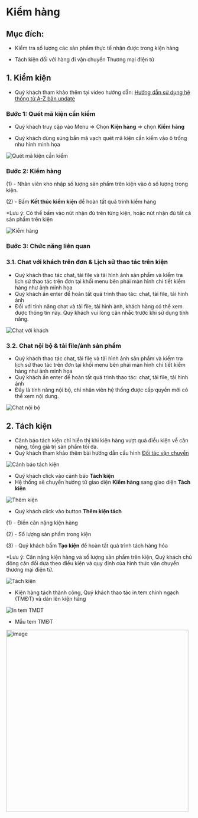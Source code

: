 # Kiểm hàng

## Mục đích: 

- Kiểm tra số lượng các sản phẩm thực tế nhận được trong kiện hàng

- Tách kiện đối với hàng đi vận chuyển Thương mại điện tử

## 1. Kiểm kiện

- Quý khách tham khảo thêm tại video hướng dẫn: [Hướng dẫn sử dụng hệ thống từ A-Z bản update](https://youtu.be/ZHQZUob3I7g?t=668)

### Bước 1: Quét mã kiện cần kiểm

- Quý khách truy cập vào Menu => Chọn **Kiện hàng** => chọn **Kiểm hàng**

- Quý khách dùng súng bắn mã vạch quét mã kiện cần kiểm vào ô trống như hình minh họa

![Quét mã kiện cần kiểm](https://user-images.githubusercontent.com/73226975/162417522-5bdc03ce-d67a-43db-8b4c-6d5fc796ff1a.png)

### Bước 2: Kiểm hàng

(1) - Nhân viên kho nhập số lượng sản phẩm trên kiện vào ô số lượng trong kiện. 

(2) - Bấm **Kết thúc kiểm kiện** để hoàn tất quá trình kiểm hàng 

*Lưu ý: Có thể bấm vào nút nhận đủ trên từng kiện, hoặc nút nhận đủ tất cả sản phẩm trên kiện 


![Kiểm hàng](https://user-images.githubusercontent.com/73226975/162612231-b62a9a03-3fb7-433d-b820-85f167fc7502.png)

### Bước 3: Chức năng liên quan
### 3.1. Chat với khách trên đơn & Lịch sử thao tác trên kiện

- Quý khách thao tác chat, tải file và tải hình ảnh sản phẩm và kiểm tra lịch sử thao tác trên đơn tại khối menu bên phải màn hình chi tiết kiểm hàng như ảnh minh họa
- Quý khách ấn enter để hoàn tất quá trình thao tác: chat, tải file, tải hình ảnh
- Đối với tính năng chat và tải file, tải hình ảnh, khách hàng có thể xem được thông tin này. Quý khách vui lòng cân nhắc trước khi sử dụng tính năng.

![Chat với khách](https://user-images.githubusercontent.com/73226975/162613433-a83347af-4ac1-4c60-b716-4152f668e8ab.png)

### 3.2. Chat nội bộ & tải file/ảnh sản phẩm

- Quý khách thao tác chat, tải file và tải hình ảnh sản phẩm và kiểm tra lịch sử thao tác trên đơn tại khối menu bên phải màn hình chi tiết kiểm hàng như ảnh minh họa
- Quý khách ấn enter để hoàn tất quá trình thao tác: chat, tải file, tải hình ảnh
- Đây là tính năng nội bộ, chỉ nhân viên hệ thống được cấp quyền mới có thể xem nội dung.

![Chat nội bộ](https://user-images.githubusercontent.com/73226975/162612826-e84590af-4d39-465f-aebb-a5f6b87e466c.png)

## 2. Tách kiện

- Cảnh báo tách kiện chỉ hiển thị khi kiện hàng vượt quá điều kiện về cân nặng, tổng giá trị sản phẩm tối đa.
- Quý khách tham khảo thêm bài hướng dẫn cấu hình [Đối tác vận chuyển](https://hd.gobiz.vn/m6/cau-hinh-chung/vanchuyen)

![Cảnh báo tách kiện](https://user-images.githubusercontent.com/73226975/162614234-44ceb987-0bd6-451f-b88d-10c6918354f9.png)

- Quý khách click vào cảnh báo **Tách kiện**
- Hệ thống sẽ chuyển hướng từ giao diện **Kiểm hàng** sang giao diện **Tách kiện**

![Thêm kiện](https://user-images.githubusercontent.com/73226975/162614261-73acb8c4-ddc2-4b84-b9b4-46c04c2a1c6a.png)

- Quý khách click vào button **Thêm kiện tách**

(1) - Điền cân nặng kiện hàng

(2) - Số lượng sản phẩm trong kiện

(3) - Quý khách bấm **Tạo kiện** để hoàn tất quá trình tách hàng hóa

*Lưu ý: Cân nặng kiện hàng và số lượng sản phẩm trên kiện, Quý khách chủ động cân đối dựa theo điều kiện và quy định của hình thức vận chuyển thương mại điện tử.

![Tách kiện](https://user-images.githubusercontent.com/73226975/162703504-5a2e4278-9e0c-413d-876e-8453eac871a9.png)

- Kiện hàng tách thành công, Quý khách thao tác in tem chính ngạch (TMĐT) và dán lên kiện hàng

![In tem TMDT](https://user-images.githubusercontent.com/73226975/162703620-380081d3-caf0-41a4-8771-f3bec0d07570.png)

- Mẫu tem TMĐT

<img width="493" alt="image" src="https://user-images.githubusercontent.com/73226975/162708112-5ae13ead-4b0e-42a6-9736-6277ca10b7cb.png">


